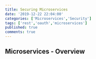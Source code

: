 ```yaml
---
title: Securing Microservices
date: '2019-12-22 22:04:00'
categories: ['Microservices','Security']
tags: ['rest','oauth','microservices']
published: true
comments: true
---
```


## Microservices - Overview